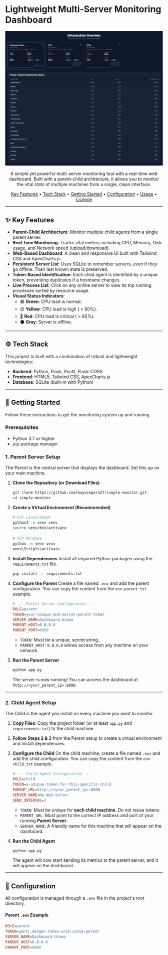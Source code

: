 # Lightweight Multi-Server Monitoring Dashboard

<p align="center">
  <img src="img/preview.png" alt="Dashboard Screenshot" width="700"/>
</p>

<p align="center">
  A simple yet powerful multi-server monitoring tool with a real-time web dashboard. Built with a parent-child architecture, it allows you to monitor the vital stats of multiple machines from a single, clean interface.
</p>

<p align="center">
  <a href="#key-features">Key Features</a> •
  <a href="#tech-stack">Tech Stack</a> •
  <a href="#getting-started">Getting Started</a> •
  <a href="#configuration">Configuration</a> •
  <a href="#usage">Usage</a> •
  <a href="#license">License</a>
</p>

---

## ✨ Key Features

* **Parent-Child Architecture**: Monitor multiple child agents from a single parent server.
* **Real-time Monitoring**: Tracks vital metrics including CPU, Memory, Disk usage, and Network speed (upload/download).
* **Web-Based Dashboard**: A clean and responsive UI built with Tailwind CSS and ApexCharts.js.
* **Persistent Server List**: Uses SQLite to remember servers, even if they go offline. Their last known state is preserved.
* **Token-Based Identification**: Each child agent is identified by a unique token, preventing duplicates if a hostname changes.
* **Live Process List**: Click on any online server to view its top running processes sorted by resource usage.
* **Visual Status Indicators**:
    * 🟢 **Green**: CPU load is normal.
    * 🟡 **Yellow**: CPU load is high ( > 60%).
    * 🔴 **Red**: CPU load is critical ( > 85%).
    * ⚫ **Gray**: Server is offline.

---

## ⚙️ Tech Stack

This project is built with a combination of robust and lightweight technologies:

* **Backend**: Python, Flask, Psutil, Flask-CORS
* **Frontend**: HTML5, Tailwind CSS, ApexCharts.js
* **Database**: SQLite (built-in with Python)

---

## 🚀 Getting Started

Follow these instructions to get the monitoring system up and running.

### Prerequisites

* Python 3.7 or higher
* `pip` package manager

### 1. Parent Server Setup

The Parent is the central server that displays the dashboard. Set this up on your main machine.

1.  **Clone the Repository (or Download Files)**
    ```bash
    git clone https://github.com/bayusegara27/simple-monitor.git
    cd simple-monitor
    ```

2.  **Create a Virtual Environment (Recommended)**
    ```bash
    # For Linux/macOS
    python3 -m venv venv
    source venv/bin/activate

    # For Windows
    python -m venv venv
    venv\Scripts\activate
    ```

3.  **Install Dependencies**
    Install all required Python packages using the `requirements.txt` file.
    ```bash
    pip install -r requirements.txt
    ```

4.  **Configure the Parent**
    Create a file named `.env` and add the parent configuration. You can copy the content from the `env-parent.txt` example.
    ```ini
    # --- Parent Server Configuration ---
    ROLE=parent
    TOKEN=your-unique-and-secret-parent-token
    SERVER_NAME=Dashboard-Utama
    PARENT_HOST=0.0.0.0
    PARENT_PORT=8000
    ```
    * `TOKEN`: Must be a unique, secret string.
    * `PARENT_HOST`: `0.0.0.0` allows access from any machine on your network.

5.  **Run the Parent Server**
    ```bash
    python app.py
    ```
    The server is now running! You can access the dashboard at `http://<your_parent_ip>:8000`.

---

### 2. Child Agent Setup

The Child is the agent you install on every machine you want to monitor.

1.  **Copy Files**: Copy the project folder (or at least `app.py` and `requirements.txt`) to the child machine.

2.  **Follow Steps 2 & 3** from the Parent setup to create a virtual environment and install dependencies.

3.  **Configure the Child**
    On the child machine, create a file named `.env` and add the child configuration. You can copy the content from the `env-child.txt` example.
    ```ini
    # --- Child Agent Configuration ---
    ROLE=child
    TOKEN=a-unique-token-for-this-specific-child
    PARENT_URL=http://<your_parent_ip>:8000
    SERVER_NAME=My-Web-Server
    SEND_INTERVAL=2
    ```
    * `TOKEN`: Must be unique for **each child machine**. Do not reuse tokens.
    * `PARENT_URL`: Must point to the correct IP address and port of your running **Parent Server**.
    * `SERVER_NAME`: A friendly name for this machine that will appear on the dashboard.

4.  **Run the Child Agent**
    ```bash
    python app.py
    ```
    The agent will now start sending its metrics to the parent server, and it will appear on the dashboard.

---

## 🔧 Configuration

All configuration is managed through a `.env` file in the project's root directory.

#### Parent `.env` Example

```ini
ROLE=parent
TOKEN=ganti-dengan-token-unik-untuk-parent 
SERVER_NAME=Dashboard-Utama
PARENT_HOST=0.0.0.0
PARENT_PORT=8000
```
